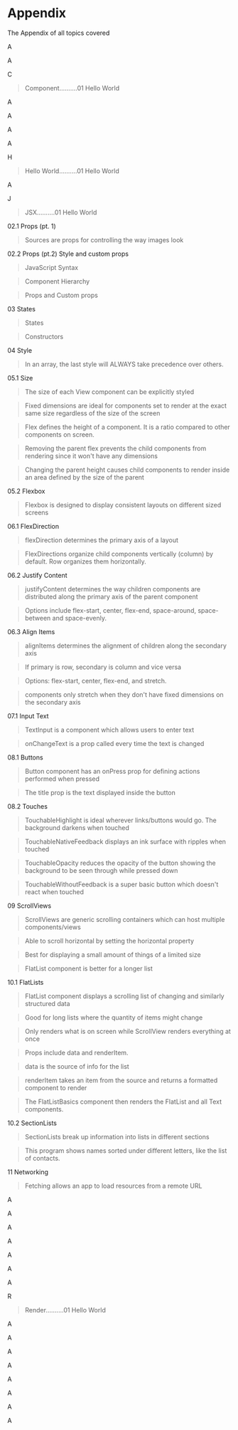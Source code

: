 # Appendix
The Appendix of all topics covered

A

A

C

>Component..........01 Hello World

A

A

A

A

H

>Hello World..........01 Hello World

A

J

>JSX..........01 Hello World

02.1 Props (pt. 1)

>Sources are props for controlling the way images look

02.2 Props (pt.2) Style and custom props

>JavaScript Syntax

>Component Hierarchy

>Props and Custom props

03 States

>States

>Constructors

04 Style

>In an array, the last style will ALWAYS take precedence over others. 

05.1 Size

>The size of each View component can be explicitly styled

>Fixed dimensions are ideal for components set to render at the exact same size regardless of the size of the screen

>Flex defines the height of a component. It is a ratio compared to other components on screen.

>Removing the parent flex prevents the child components from rendering since it won't have any dimensions

>Changing the parent height causes child components to render inside an area defined by the size of the parent

05.2 Flexbox

>Flexbox is designed to display consistent layouts on different sized screens

06.1 FlexDirection

>flexDirection determines the primary axis of a layout

>FlexDirections organize child components vertically (column) by default. Row organizes them horizontally.

06.2 Justify Content

>justifyContent determines the way children components are distributed along the primary axis of the parent component

>Options include flex-start, center, flex-end, space-around, space-between and space-evenly.

06.3 Align Items

>alignItems determines the alignment of children along the secondary axis

>If primary is row, secondary is column and vice versa

>Options: flex-start, center, flex-end, and stretch.

>components only stretch when they don't have fixed dimensions on the secondary axis

07.1 Input Text

>TextInput is a component which allows users to enter text

>onChangeText is a prop called every time the text is changed

08.1 Buttons

>Button component has an onPress prop for defining actions performed when pressed

>The title prop is the text displayed inside the button

08.2 Touches

>TouchableHighlight is ideal wherever links/buttons would go. The background darkens when touched

>TouchableNativeFeedback displays an ink surface with ripples when touched

>TouchableOpacity reduces the opacity of the button showing the background to be seen through while pressed down

>TouchableWithoutFeedback is a super basic button which doesn't react when touched

09 ScrollViews

>ScrollViews are generic scrolling containers which can host multiple components/views

>Able to scroll horizontal by setting the horizontal property

>Best for displaying a small amount of things of a limited size

>FlatList component is better for a longer list

10.1 FlatLists

>FlatList component displays a scrolling list of changing and similarly structured data

>Good for long lists where the quantity of items might change

>Only renders what is on screen while ScrollView renders everything at once

>Props include data and renderItem.

>data is the source of info for the list

>renderItem takes an item from the source and returns a formatted component to render

>The FlatListBasics component then renders the FlatList and all Text components.

10.2 SectionLists

>SectionLists break up information into lists in different sections

>This program shows names sorted under different letters, like the list of contacts.

11 Networking

>Fetching allows an app to load resources from a remote URL

A

A

A

A

A

A

A

R

>Render..........01 Hello World





A

A

A

A

A

A

A

A


